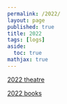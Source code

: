```yaml
---
permalink: /2022/
layout: page
published: true
title: 2022
tags: [logs]
aside:
  toc: true
mathjax: true
---
```


[2022 theatre](https://xpan-eileen.github.io/2022theatre)

[2022 books](https://xpan-eileen.github.io/2022books)
